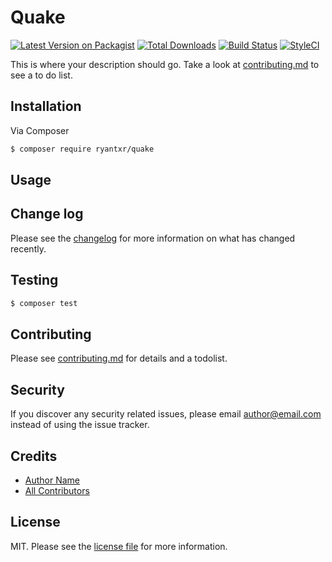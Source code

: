 # Quake

[![Latest Version on Packagist][ico-version]][link-packagist]
[![Total Downloads][ico-downloads]][link-downloads]
[![Build Status][ico-travis]][link-travis]
[![StyleCI][ico-styleci]][link-styleci]

This is where your description should go. Take a look at [contributing.md](contributing.md) to see a to do list.

## Installation

Via Composer

``` bash
$ composer require ryantxr/quake
```

## Usage

## Change log

Please see the [changelog](changelog.md) for more information on what has changed recently.

## Testing

``` bash
$ composer test
```

## Contributing

Please see [contributing.md](contributing.md) for details and a todolist.

## Security

If you discover any security related issues, please email author@email.com instead of using the issue tracker.

## Credits

- [Author Name][link-author]
- [All Contributors][link-contributors]

## License

MIT. Please see the [license file](license.md) for more information.

[ico-version]: https://img.shields.io/packagist/v/ryantxr/quake.svg?style=flat-square
[ico-downloads]: https://img.shields.io/packagist/dt/ryantxr/quake.svg?style=flat-square
[ico-travis]: https://img.shields.io/travis/ryantxr/quake/master.svg?style=flat-square
[ico-styleci]: https://styleci.io/repos/12345678/shield

[link-packagist]: https://packagist.org/packages/ryantxr/quake
[link-downloads]: https://packagist.org/packages/ryantxr/quake
[link-travis]: https://travis-ci.org/ryantxr/quake
[link-styleci]: https://styleci.io/repos/12345678
[link-author]: https://github.com/ryantxr
[link-contributors]: ../../contributors
